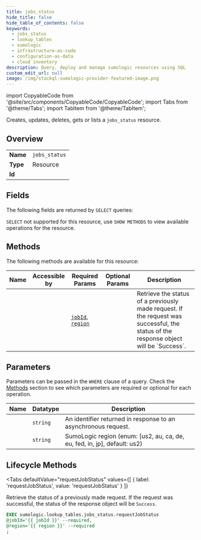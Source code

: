 ```yaml
--- 
title: jobs_status
hide_title: false
hide_table_of_contents: false
keywords:
  - jobs_status
  - lookup_tables
  - sumologic
  - infrastructure-as-code
  - configuration-as-data
  - cloud inventory
description: Query, deploy and manage sumologic resources using SQL
custom_edit_url: null
image: /img/stackql-sumologic-provider-featured-image.png
---
```


import CopyableCode from '@site/src/components/CopyableCode/CopyableCode';
import Tabs from '@theme/Tabs';
import TabItem from '@theme/TabItem';

Creates, updates, deletes, gets or lists a <code>jobs_status</code> resource.

## Overview
<table><tbody>
<tr><td><b>Name</b></td><td><code>jobs_status</code></td></tr>
<tr><td><b>Type</b></td><td>Resource</td></tr>
<tr><td><b>Id</b></td><td><CopyableCode code="sumologic.lookup_tables.jobs_status" /></td></tr>
</tbody></table>

## Fields

The following fields are returned by `SELECT` queries:

`SELECT` not supported for this resource, use `SHOW METHODS` to view available operations for the resource.


## Methods

The following methods are available for this resource:

<table>
<thead>
    <tr>
    <th>Name</th>
    <th>Accessible by</th>
    <th>Required Params</th>
    <th>Optional Params</th>
    <th>Description</th>
    </tr>
</thead>
<tbody>
<tr>
    <td><a href="#requestJobStatus"><CopyableCode code="requestJobStatus" /></a></td>
    <td><CopyableCode code="exec" /></td>
    <td><a href="#parameter-jobId"><code>jobId</code></a>, <a href="#parameter-region"><code>region</code></a></td>
    <td></td>
    <td>Retrieve the status of a previously made request. If the request was successful, the status of the response object will be `Success`.</td>
</tr>
</tbody>
</table>

## Parameters

Parameters can be passed in the `WHERE` clause of a query. Check the [Methods](#methods) section to see which parameters are required or optional for each operation.

<table>
<thead>
    <tr>
    <th>Name</th>
    <th>Datatype</th>
    <th>Description</th>
    </tr>
</thead>
<tbody>
<tr id="parameter-jobId">
    <td><CopyableCode code="jobId" /></td>
    <td><code>string</code></td>
    <td>An identifier returned in response to an asynchronous request.</td>
</tr>
<tr id="parameter-region">
    <td><CopyableCode code="region" /></td>
    <td><code>string</code></td>
    <td>SumoLogic region (enum: [us2, au, ca, de, eu, fed, in, jp], default: us2)</td>
</tr>
</tbody>
</table>

## Lifecycle Methods

<Tabs
    defaultValue="requestJobStatus"
    values={[
        { label: 'requestJobStatus', value: 'requestJobStatus' }
    ]}
>
<TabItem value="requestJobStatus">

Retrieve the status of a previously made request. If the request was successful, the status of the response object will be `Success`.

```sql
EXEC sumologic.lookup_tables.jobs_status.requestJobStatus 
@jobId='{{ jobId }}' --required, 
@region='{{ region }}' --required
;
```
</TabItem>
</Tabs>
